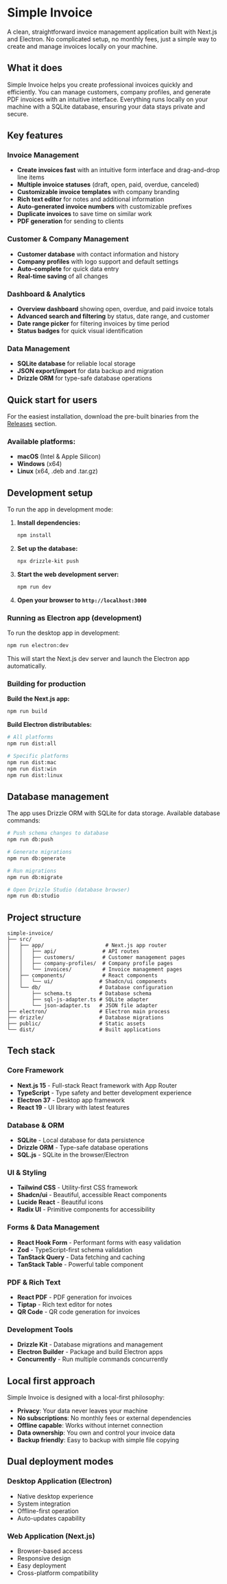 # Simple Invoice

A clean, straightforward invoice management application built with Next.js and Electron. No complicated setup, no monthly fees, just a simple way to create and manage invoices locally on your machine.

## What it does

Simple Invoice helps you create professional invoices quickly and efficiently. You can manage customers, company profiles, and generate PDF invoices with an intuitive interface. Everything runs locally on your machine with a SQLite database, ensuring your data stays private and secure.

## Key features

### Invoice Management
- **Create invoices fast** with an intuitive form interface and drag-and-drop line items
- **Multiple invoice statuses** (draft, open, paid, overdue, canceled)
- **Customizable invoice templates** with company branding
- **Rich text editor** for notes and additional information
- **Auto-generated invoice numbers** with customizable prefixes
- **Duplicate invoices** to save time on similar work
- **PDF generation** for sending to clients

### Customer & Company Management
- **Customer database** with contact information and history
- **Company profiles** with logo support and default settings
- **Auto-complete** for quick data entry
- **Real-time saving** of all changes

### Dashboard & Analytics
- **Overview dashboard** showing open, overdue, and paid invoice totals
- **Advanced search and filtering** by status, date range, and customer
- **Date range picker** for filtering invoices by time period
- **Status badges** for quick visual identification

### Data Management
- **SQLite database** for reliable local storage
- **JSON export/import** for data backup and migration
- **Drizzle ORM** for type-safe database operations

## Quick start for users

For the easiest installation, download the pre-built binaries from the [Releases](https://github.com/ottendorfcipher/simple-invoice/releases) section.

### Available platforms:
- **macOS** (Intel & Apple Silicon)
- **Windows** (x64)
- **Linux** (x64, .deb and .tar.gz)

## Development setup

To run the app in development mode:

1. **Install dependencies:**
   ```bash
   npm install
   ```

2. **Set up the database:**
   ```bash
   npx drizzle-kit push
   ```

3. **Start the web development server:**
   ```bash
   npm run dev
   ```

4. **Open your browser to `http://localhost:3000`**

### Running as Electron app (development)

To run the desktop app in development:

```bash
npm run electron:dev
```

This will start the Next.js dev server and launch the Electron app automatically.

### Building for production

**Build the Next.js app:**
```bash
npm run build
```

**Build Electron distributables:**
```bash
# All platforms
npm run dist:all

# Specific platforms
npm run dist:mac
npm run dist:win
npm run dist:linux
```

## Database management

The app uses Drizzle ORM with SQLite for data storage. Available database commands:

```bash
# Push schema changes to database
npm run db:push

# Generate migrations
npm run db:generate

# Run migrations
npm run db:migrate

# Open Drizzle Studio (database browser)
npm run db:studio
```

## Project structure

```
simple-invoice/
├── src/
│   ├── app/                    # Next.js app router
│   │   ├── api/               # API routes
│   │   ├── customers/         # Customer management pages
│   │   ├── company-profiles/  # Company profile pages
│   │   └── invoices/          # Invoice management pages
│   ├── components/            # React components
│   │   └── ui/               # Shadcn/ui components
│   └── db/                   # Database configuration
│       ├── schema.ts         # Database schema
│       ├── sql-js-adapter.ts # SQLite adapter
│       └── json-adapter.ts   # JSON file adapter
├── electron/                 # Electron main process
├── drizzle/                  # Database migrations
├── public/                   # Static assets
└── dist/                     # Built applications
```

## Tech stack

### Core Framework
- **Next.js 15** - Full-stack React framework with App Router
- **TypeScript** - Type safety and better development experience
- **Electron 37** - Desktop app framework
- **React 19** - UI library with latest features

### Database & ORM
- **SQLite** - Local database for data persistence
- **Drizzle ORM** - Type-safe database operations
- **SQL.js** - SQLite in the browser/Electron

### UI & Styling
- **Tailwind CSS** - Utility-first CSS framework
- **Shadcn/ui** - Beautiful, accessible React components
- **Lucide React** - Beautiful icons
- **Radix UI** - Primitive components for accessibility

### Forms & Data Management
- **React Hook Form** - Performant forms with easy validation
- **Zod** - TypeScript-first schema validation
- **TanStack Query** - Data fetching and caching
- **TanStack Table** - Powerful table component

### PDF & Rich Text
- **React PDF** - PDF generation for invoices
- **Tiptap** - Rich text editor for notes
- **QR Code** - QR code generation for invoices

### Development Tools
- **Drizzle Kit** - Database migrations and management
- **Electron Builder** - Package and build Electron apps
- **Concurrently** - Run multiple commands concurrently

## Local first approach

Simple Invoice is designed with a local-first philosophy:

- **Privacy**: Your data never leaves your machine
- **No subscriptions**: No monthly fees or external dependencies
- **Offline capable**: Works without internet connection
- **Data ownership**: You own and control your invoice data
- **Backup friendly**: Easy to backup with simple file copying

## Dual deployment modes

### Desktop Application (Electron)
- Native desktop experience
- System integration
- Offline-first operation
- Auto-updates capability

### Web Application (Next.js)
- Browser-based access
- Responsive design
- Easy deployment
- Cross-platform compatibility
